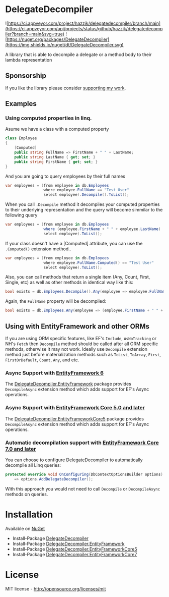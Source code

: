 # DelegateDecompiler

![https://ci.appveyor.com/project/hazzik/delegatedecompiler/branch/main](https://ci.appveyor.com/api/projects/status/github/hazzik/delegatedecompiler?branch=main&svg=true)
![https://nuget.org/packages/DelegateDecompiler](https://img.shields.io/nuget/dt/DelegateDecompiler.svg)

A library that is able to decompile a delegate or a method body to their lambda representation

## Sponsorship

If you like the library please consider [supporting my work](https://github.com/sponsors/hazzik).

## Examples

### Using computed properties in linq.

Asume we have a class with a computed property

```csharp
class Employee
{
    [Computed]
    public string FullName => FirstName + " " + LastName;
    public string LastName { get; set; }
    public string FirstName { get; set; }
}
```

And you are going to query employees by their full names

```csharp
var employees = (from employee in db.Employees
                 where employee.FullName == "Test User"
                 select employee).Decompile().ToList();
```

When you call `.Decompile` method it decompiles your computed properties to their underlying representation and the query will become simmilar to the following query

```csharp
var employees = (from employee in db.Employees
                 where (employee.FirstName + " " + employee.LastName)  == "Test User"
                 select employee).ToList();
```

If your class doesn't have a [Computed] attribute, you can use the `.Computed()` extension method..

```csharp
var employees = (from employee in db.Employees
                 where employee.FullName.Computed() == "Test User"
                 select employee).ToList();
```

Also, you can call methods that return a single item (Any, Count, First, Single, etc) as well as other methods in identical way like this:

```csharp
bool exists = db.Employees.Decompile().Any(employee => employee.FullName == "Test User");
```

Again, the `FullName` property will be decompiled:

```csharp
bool exists = db.Employees.Any(employee => (employee.FirstName + " " + employee.LastName) == "Test User");
```

## Using with EntityFramework and other ORMs

If you are using ORM specific features, like EF's `Include`, `AsNoTracking` or NH's `Fetch` then `Decompile` method should be called after all ORM specific methods, otherwise it may not work. Ideally use `Decompile` extension method just before materialization methods such as `ToList`, `ToArray`, `First`, `FirstOrDefault`, `Count`, `Any`, and etc.

### Async Support with [EntityFramework 6](https://www.nuget.org/packages/DelegateDecompiler.EntityFramework)

The [DelegateDecompiler.EntityFramework](https://nuget.org/packages/DelegateDecompiler.EntityFramework) package provides `DecompileAsync` extension method which adds support for EF's Async operations.
 
### Async Support with [EntityFramework Core 5.0 and later](https://www.nuget.org/packages/DelegateDecompiler.EntityFrameworkCore5)

The [DelegateDecompiler.EntityFrameworkCore5](https://nuget.org/packages/DelegateDecompiler.EntityFrameworkCore5) package provides `DecompileAsync` extension method which adds support for EF's Async operations.

### Automatic decompilation support with [EntityFramework Core 7.0 and later](https://www.nuget.org/packages/DelegateDecompiler.EntityFrameworkCore7)

You can choose to configure DelegateDecompiler to automatically decompile all Linq queries:

```csharp
protected override void OnConfiguring(DbContextOptionsBuilder options)
    => options.AddDelegateDecompiler();
```

With this approach you would not need to call `Decompile` or `DecompileAsync` methods on queries.

# Installation

Available on [NuGet](https://nuget.org/)

* Install-Package [DelegateDecompiler](https://nuget.org/packages/DelegateDecompiler)
* Install-Package [DelegateDecompiler.EntityFramework](https://nuget.org/packages/DelegateDecompiler.EntityFramework)
* Install-Package [DelegateDecompiler.EntityFrameworkCore5](https://nuget.org/packages/DelegateDecompiler.EntityFrameworkCore5)
* Install-Package [DelegateDecompiler.EntityFrameworkCore7](https://nuget.org/packages/DelegateDecompiler.EntityFrameworkCore7)

# License

MIT license - http://opensource.org/licenses/mit
